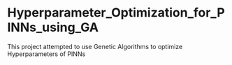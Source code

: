 # Hyperparameter_Optimization_for_PINNs_using_GA
This project attempted to use Genetic Algorithms to optimize Hyperparameters of PINNs
